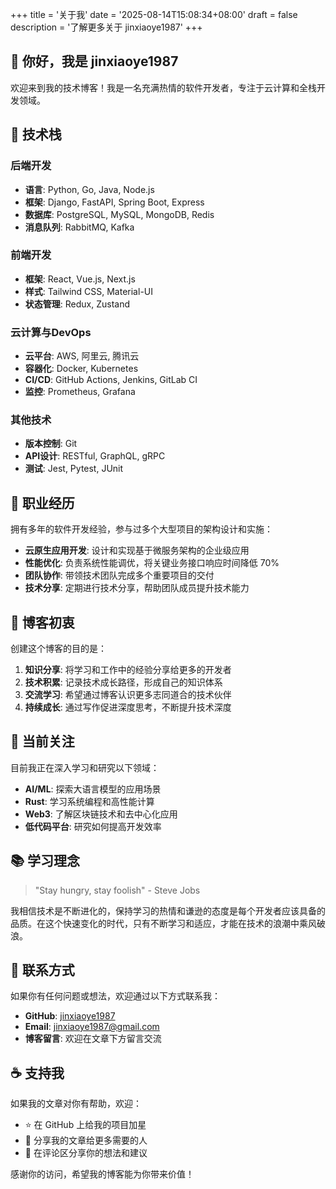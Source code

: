 +++
title = '关于我'
date = '2025-08-14T15:08:34+08:00'
draft = false
description = '了解更多关于 jinxiaoye1987'
+++

## 👋 你好，我是 jinxiaoye1987

欢迎来到我的技术博客！我是一名充满热情的软件开发者，专注于云计算和全栈开发领域。

## 🚀 技术栈

### 后端开发
- **语言**: Python, Go, Java, Node.js
- **框架**: Django, FastAPI, Spring Boot, Express
- **数据库**: PostgreSQL, MySQL, MongoDB, Redis
- **消息队列**: RabbitMQ, Kafka

### 前端开发
- **框架**: React, Vue.js, Next.js
- **样式**: Tailwind CSS, Material-UI
- **状态管理**: Redux, Zustand

### 云计算与DevOps
- **云平台**: AWS, 阿里云, 腾讯云
- **容器化**: Docker, Kubernetes
- **CI/CD**: GitHub Actions, Jenkins, GitLab CI
- **监控**: Prometheus, Grafana

### 其他技术
- **版本控制**: Git
- **API设计**: RESTful, GraphQL, gRPC
- **测试**: Jest, Pytest, JUnit

## 💼 职业经历

拥有多年的软件开发经验，参与过多个大型项目的架构设计和实施：

- **云原生应用开发**: 设计和实现基于微服务架构的企业级应用
- **性能优化**: 负责系统性能调优，将关键业务接口响应时间降低 70%
- **团队协作**: 带领技术团队完成多个重要项目的交付
- **技术分享**: 定期进行技术分享，帮助团队成员提升技术能力

## 📝 博客初衷

创建这个博客的目的是：

1. **知识分享**: 将学习和工作中的经验分享给更多的开发者
2. **技术积累**: 记录技术成长路径，形成自己的知识体系
3. **交流学习**: 希望通过博客认识更多志同道合的技术伙伴
4. **持续成长**: 通过写作促进深度思考，不断提升技术深度

## 🎯 当前关注

目前我正在深入学习和研究以下领域：

- **AI/ML**: 探索大语言模型的应用场景
- **Rust**: 学习系统编程和高性能计算
- **Web3**: 了解区块链技术和去中心化应用
- **低代码平台**: 研究如何提高开发效率

## 📚 学习理念

> "Stay hungry, stay foolish" - Steve Jobs

我相信技术是不断进化的，保持学习的热情和谦逊的态度是每个开发者应该具备的品质。在这个快速变化的时代，只有不断学习和适应，才能在技术的浪潮中乘风破浪。

## 🤝 联系方式

如果你有任何问题或想法，欢迎通过以下方式联系我：

- **GitHub**: [jinxiaoye1987](https://github.com/jinxiaoye1987)
- **Email**: [jinxiaoye1987@gmail.com](mailto:jinxiaoye1987@gmail.com)
- **博客留言**: 欢迎在文章下方留言交流

## ☕ 支持我

如果我的文章对你有帮助，欢迎：

- ⭐ 在 GitHub 上给我的项目加星
- 📢 分享我的文章给更多需要的人
- 💬 在评论区分享你的想法和建议

感谢你的访问，希望我的博客能为你带来价值！
